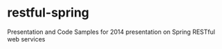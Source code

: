 restful-spring
==============

Presentation and Code Samples for 2014 presentation on Spring RESTful web services
